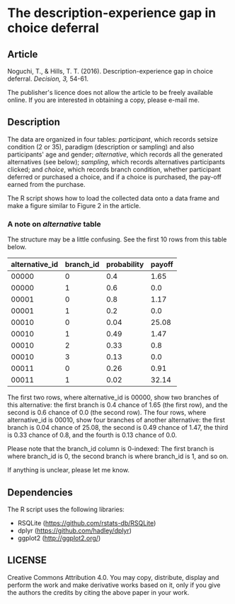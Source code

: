 # The description-experience gap in choice deferral

## Article

Noguchi, T., & Hills, T. T. (2016). Description-experience gap in choice deferral. *Decision, 3,* 54-61.

The publisher's licence does not allow the article to be freely available online. If you are interested in obtaining a copy, please e-mail me.


## Description

The data are organized in four tables: *participant*, which records setsize condition (2 or 35), paradigm (description or sampling) and also participants' age and gender; *alternative*, which records all the generated alternatives (see below); *sampling*, which records alternatives participants clicked; and *choice*, which records branch condition, whether participant deferred or purchased a choice, and if a choice is purchased, the pay-off earned from the purchase.

The R script shows how to load the collected data onto a data frame and make a figure similar to Figure 2 in the article.


### A note on *alternative* table
The structure may be a little confusing. See the first 10 rows from this table below.

alternative_id | branch_id | probability | payoff
---------------|-----------|-------------|-------
00000          | 0         | 0.4         | 1.65
00000          | 1         | 0.6         | 0.0
00001          | 0         | 0.8         | 1.17
00001          | 1         | 0.2         | 0.0
00010          | 0         | 0.04        | 25.08
00010          | 1         | 0.49        | 1.47
00010          | 2         | 0.33        | 0.8
00010          | 3         | 0.13        | 0.0
00011          | 0         | 0.26        | 0.91
00011          | 1         | 0.02        | 32.14

The first two rows, where alternative_id is 00000, show two branches of this alternative: the first branch is 0.4 chance of 1.65 (the first row), and the second is 0.6 chance of 0.0 (the second row). The four rows, where alternative_id is 00010, show four branches of another alternative: the first branch is 0.04 chance of 25.08, the second is 0.49 chance of 1.47, the third is 0.33 chance of 0.8, and the fourth is 0.13 chance of 0.0.

Please note that the branch_id column is 0-indexed: The first branch is where branch_id is 0, the second branch is where branch_id is 1, and so on.

If anything is unclear, please let me know.


## Dependencies

The R script uses the following libraries:
- RSQLite (https://github.com/rstats-db/RSQLite)
- dplyr (https://github.com/hadley/dplyr)
- ggplot2 (http://ggplot2.org/)


## LICENSE

Creative Commons Attribution 4.0.
You may copy, distribute, display and perform the work and make derivative works based on it, only if you give the authors the credits by citing the above paper in your work.

